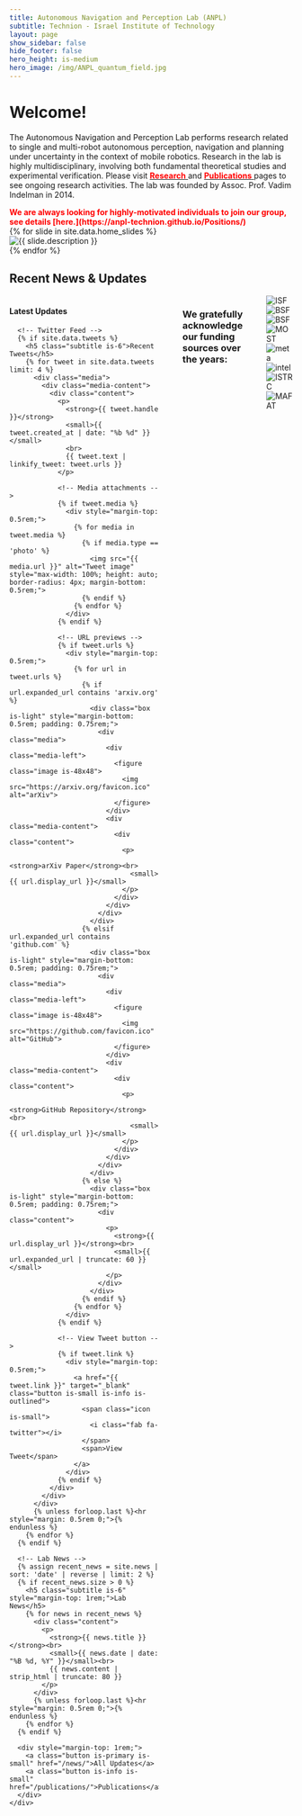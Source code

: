 ```yaml
---
title: Autonomous Navigation and Perception Lab (ANPL)
subtitle: Technion - Israel Institute of Technology
layout: page
show_sidebar: false
hide_footer: false
hero_height: is-medium
hero_image: /img/ANPL_quantum_field.jpg 
---
```


# Welcome! 

The Autonomous Navigation and Perception Lab performs research related to single and multi-robot autonomous perception, navigation and planning under uncertainty in the context of mobile robotics. Research in the lab is highly multidisciplinary, involving both fundamental theoretical studies and experimental verification. Please visit [<span style="color:red">
<b>Research</b>
</span>](https://anpl-technion.github.io/research/) and [<span style="color:red">
<b>Publications</b>
</span>](https://anpl-technion.github.io/publications/) pages to see ongoing research activities. The lab was founded by Assoc. Prof. Vadim Indelman in 2014.


<span style="color:red">
<b>
We are always looking for highly-motivated individuals to join our group, see details [here.](https://anpl-technion.github.io/Positions/)
</b>
</span>

<div class="slick-slider">
  {% for slide in site.data.home_slides %}
    <div>
      <img src="{{ slide.image }}" alt="{{ slide.description }}">
    </div>
  {% endfor %}
</div>

## Recent News & Updates

<div class="columns is-multiline">
  <div class="column is-12">
    <div class="box">
      <h4>Latest Updates</h4>
      
      <!-- Twitter Feed -->
      {% if site.data.tweets %}
        <h5 class="subtitle is-6">Recent Tweets</h5>
        {% for tweet in site.data.tweets limit: 4 %}
          <div class="media">
            <div class="media-content">
              <div class="content">
                <p>
                  <strong>{{ tweet.handle }}</strong>
                  <small>{{ tweet.created_at | date: "%b %d" }}</small>
                  <br>
                  {{ tweet.text | linkify_tweet: tweet.urls }}
                </p>
                
                <!-- Media attachments -->
                {% if tweet.media %}
                  <div style="margin-top: 0.5rem;">
                    {% for media in tweet.media %}
                      {% if media.type == 'photo' %}
                        <img src="{{ media.url }}" alt="Tweet image" style="max-width: 100%; height: auto; border-radius: 4px; margin-bottom: 0.5rem;">
                      {% endif %}
                    {% endfor %}
                  </div>
                {% endif %}
                
                <!-- URL previews -->
                {% if tweet.urls %}
                  <div style="margin-top: 0.5rem;">
                    {% for url in tweet.urls %}
                      {% if url.expanded_url contains 'arxiv.org' %}
                        <div class="box is-light" style="margin-bottom: 0.5rem; padding: 0.75rem;">
                          <div class="media">
                            <div class="media-left">
                              <figure class="image is-48x48">
                                <img src="https://arxiv.org/favicon.ico" alt="arXiv">
                              </figure>
                            </div>
                            <div class="media-content">
                              <div class="content">
                                <p>
                                  <strong>arXiv Paper</strong><br>
                                  <small>{{ url.display_url }}</small>
                                </p>
                              </div>
                            </div>
                          </div>
                        </div>
                      {% elsif url.expanded_url contains 'github.com' %}
                        <div class="box is-light" style="margin-bottom: 0.5rem; padding: 0.75rem;">
                          <div class="media">
                            <div class="media-left">
                              <figure class="image is-48x48">
                                <img src="https://github.com/favicon.ico" alt="GitHub">
                              </figure>
                            </div>
                            <div class="media-content">
                              <div class="content">
                                <p>
                                  <strong>GitHub Repository</strong><br>
                                  <small>{{ url.display_url }}</small>
                                </p>
                              </div>
                            </div>
                          </div>
                        </div>
                      {% else %}
                        <div class="box is-light" style="margin-bottom: 0.5rem; padding: 0.75rem;">
                          <div class="content">
                            <p>
                              <strong>{{ url.display_url }}</strong><br>
                              <small>{{ url.expanded_url | truncate: 60 }}</small>
                            </p>
                          </div>
                        </div>
                      {% endif %}
                    {% endfor %}
                  </div>
                {% endif %}
                
                <!-- View Tweet button -->
                {% if tweet.link %}
                  <div style="margin-top: 0.5rem;">
                    <a href="{{ tweet.link }}" target="_blank" class="button is-small is-info is-outlined">
                      <span class="icon is-small">
                        <i class="fab fa-twitter"></i>
                      </span>
                      <span>View Tweet</span>
                    </a>
                  </div>
                {% endif %}
              </div>
            </div>
          </div>
          {% unless forloop.last %}<hr style="margin: 0.5rem 0;">{% endunless %}
        {% endfor %}
      {% endif %}
      
      <!-- Lab News -->
      {% assign recent_news = site.news | sort: 'date' | reverse | limit: 2 %}
      {% if recent_news.size > 0 %}
        <h5 class="subtitle is-6" style="margin-top: 1rem;">Lab News</h5>
        {% for news in recent_news %}
          <div class="content">
            <p>
              <strong>{{ news.title }}</strong><br>
              <small>{{ news.date | date: "%B %d, %Y" }}</small><br>
              {{ news.content | strip_html | truncate: 80 }}
            </p>
          </div>
          {% unless forloop.last %}<hr style="margin: 0.5rem 0;">{% endunless %}
        {% endfor %}
      {% endif %}
      
      <div style="margin-top: 1rem;">
        <a class="button is-primary is-small" href="/news/">All Updates</a>
        <a class="button is-info is-small" href="/publications/">Publications</a>
      </div>
    </div>
  </div>
</div>





<hr>

### We gratefully acknowledge our funding sources over the years: 

<div class="horizontal-grid-container">
  <div class="grid-item">
    <img src="/img/funding/ISF-logo3.png" alt="ISF">
  </div>
  <div class="grid-item">
    <img src="/img/funding/NSF-logo.jpeg" alt="BSF">
  </div>
  <div class="grid-item">
    <img src="/img/funding/BSF-logo.png" alt="BSF">
  </div>
  <div class="grid-item">
    <img src="/img/funding/MOST-logo3.jpeg" alt="MOST">
  </div>
  <div class="grid-item">
    <img src="/img/funding/meta.png" alt="meta">
  </div>
  <div class="grid-item">
    <img src="/img/funding/intel-150x150.png" alt="intel">
  </div>
  <div class="grid-item">
    <img src="/img/funding/ISTRC.png" alt="ISTRC">
  </div>
  <div class="grid-item">
    <img src="/img/funding/MAFAT-logo.png" alt="MAFAT">
  </div>
  <!-- <div class="grid-item">
    <img src="/img/funding/TASP-logo.png" alt="TASP">
  </div> -->
  <!-- Add more grid items for more images -->
</div>

